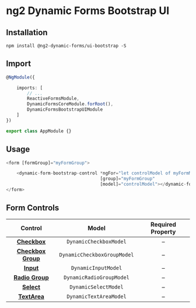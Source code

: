 # ng2 Dynamic Forms Bootstrap UI

## Installation
```
npm install @ng2-dynamic-forms/ui-bootstrap -S
```

## Import
```ts
@NgModule({

    imports: [
        // ...
        ReactiveFormsModule,
        DynamicFormsCoreModule.forRoot(),
        DynamicFormsBootstrapUIModule
    ]
})

export class AppModule {}
```

## Usage
```ts
<form [formGroup]="myFormGroup">

    <dynamic-form-bootstrap-control *ngFor="let controlModel of myFormModel"
                                    [group]="myFormGroup"
                                    [model]="controlModel"></dynamic-form-bootstrap-control>
</form>
```

## Form Controls

|                                  Control                                 	|            Model            	| Required Property 	|
|:------------------------------------------------------------------------:	|:---------------------------:	|:-----------------:	|
|    **[Checkbox](http://getbootstrap.com/css/#checkboxes-and-radios)**    	| `DynamicCheckboxModel`      	|         –         	|
| **[Checkbox Group](http://getbootstrap.com/css/#checkboxes-and-radios)** 	| `DynamicCheckboxGroupModel` 	|         –         	|
|             **[Input](http://getbootstrap.com/css/#inputs)**             	| `DynamicInputModel`         	|         –         	|
|   **[Radio Group](http://getbootstrap.com/css/#checkboxes-and-radios)**  	| `DynamicRadioGroupModel`    	|         –         	|
|            **[Select](http://getbootstrap.com/css/#selects)**            	| `DynamicSelectModel`        	|         –         	|
|           **[TextArea](http://getbootstrap.com/css/#textarea)**          	| `DynamicTextAreaModel`      	|         –         	|